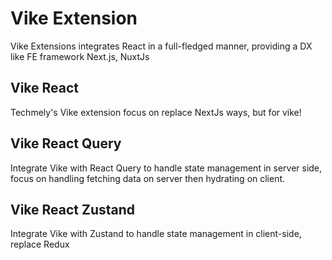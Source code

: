 # Vike Extension

Vike Extensions integrates React in a full-fledged manner, providing a DX like FE framework Next.js, NuxtJs

## Vike React

Techmely's Vike extension focus on replace NextJs ways, but for vike!

## Vike React Query

Integrate Vike with React Query to handle state management in server side, focus on handling fetching data on server then hydrating on client.

## Vike React Zustand

Integrate Vike with Zustand to handle state management in client-side, replace Redux

